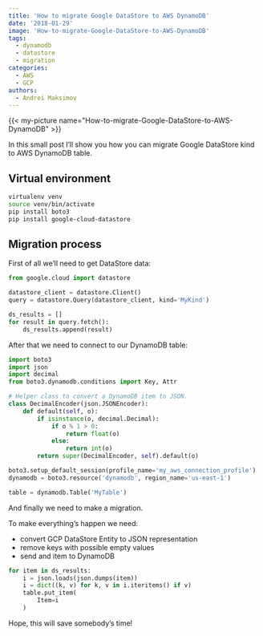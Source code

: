 ```yaml
---
title: 'How to migrate Google DataStore to AWS DynamoDB'
date: '2018-01-29'
image: 'How-to-migrate-Google-DataStore-to-AWS-DynamoDB'
tags:
  - dynamodb
  - datastore
  - migration
categories:
  - AWS
  - GCP
authors:
  - Andrei Maksimov
---
```


{{< my-picture name="How-to-migrate-Google-DataStore-to-AWS-DynamoDB" >}}

In this small post I’ll show you how you can migrate Google DataStore kind to AWS DynamoDB table.

## Virtual environment

```sh
virtualenv venv
source venv/bin/activate
pip install boto3
pip install google-cloud-datastore
```

## Migration process

First of all we’ll need to get DataStore data:

```python
from google.cloud import datastore

datastore_client = datastore.Client()
query = datastore.Query(datastore_client, kind='MyKind')

ds_results = []
for result in query.fetch():
    ds_results.append(result)
```

After that we need to connect to our DynamoDB table:

```python
import boto3
import json
import decimal
from boto3.dynamodb.conditions import Key, Attr

# Helper class to convert a DynamoDB item to JSON.
class DecimalEncoder(json.JSONEncoder):
    def default(self, o):
        if isinstance(o, decimal.Decimal):
            if o % 1 > 0:
                return float(o)
            else:
                return int(o)
        return super(DecimalEncoder, self).default(o)

boto3.setup_default_session(profile_name='my_aws_connection_profile')
dynamodb = boto3.resource('dynamodb', region_name='us-east-1')

table = dynamodb.Table('MyTable')
```

And finally we need to make a migration.

To make everything’s happen we need:

- convert GCP DataStore Entity to JSON representation
- remove keys with possible empty values
- send and item to DynamoDB

```python
for item in ds_results:
    i = json.loads(json.dumps(item))
    i = dict((k, v) for k, v in i.iteritems() if v)
    table.put_item(
        Item=i
    )
```

Hope, this will save somebody’s time!
